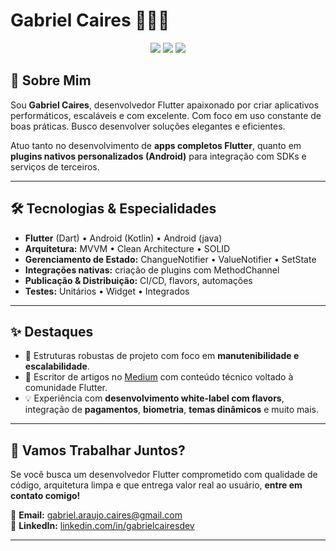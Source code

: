 # Gabriel Caires 👨‍💻🚀

<p align="center">
  <a href="https://www.linkedin.com/in/gabrielcairesdev/"><img src="https://img.shields.io/badge/LinkedIn-Gabriel%20Caires-blue?style=for-the-badge&logo=linkedin"></a>
  <a href="https://github.com/GabrielCairesDev"><img src="https://img.shields.io/badge/GitHub-GabrielCairesDev-181717?style=for-the-badge&logo=github"></a>
  <a href="https://medium.com/@gabriel.araujo.caires"><img src="https://img.shields.io/badge/Medium-@gabriel.araujo.caires-000000?style=for-the-badge&logo=medium"></a>
</p>

## 💼 Sobre Mim

Sou **Gabriel Caires**, desenvolvedor Flutter apaixonado por criar aplicativos performáticos, escaláveis e com excelente. Com foco em uso constante de boas práticas. Busco desenvolver soluções elegantes e eficientes.

Atuo tanto no desenvolvimento de **apps completos Flutter**, quanto em **plugins nativos personalizados (Android)** para integração com SDKs e serviços de terceiros.

---

## 🛠️ Tecnologias & Especialidades

- **Flutter** (Dart) • Android (Kotlin) • Android (java)
- **Arquitetura:** MVVM • Clean Architecture • SOLID
- **Gerenciamento de Estado:** ChangueNotifier • ValueNotifier • SetState
- **Integrações nativas:** criação de plugins com MethodChannel
- **Publicação & Distribuição:** CI/CD, flavors, automações
- **Testes:** Unitários • Widget • Integrados

---

## ✨ Destaques

- 🧱 Estruturas robustas de projeto com foco em **manutenibilidade e escalabilidade**.
- 📝 Escritor de artigos no [Medium](https://medium.com/@gabriel.araujo.caires) com conteúdo técnico voltado à comunidade Flutter.
- 💡 Experiência com **desenvolvimento white-label com flavors**, integração de **pagamentos**, **biometria**, **temas dinâmicos** e muito mais.

---

## 📢 Vamos Trabalhar Juntos?

Se você busca um desenvolvedor Flutter comprometido com qualidade de código, arquitetura limpa e que entrega valor real ao usuário, **entre em contato comigo!**

📩 **Email:** gabriel.araujo.caires@gmail.com  
📲 **LinkedIn:** [linkedin.com/in/gabrielcairesdev](https://www.linkedin.com/in/gabrielcairesdev/)

---
